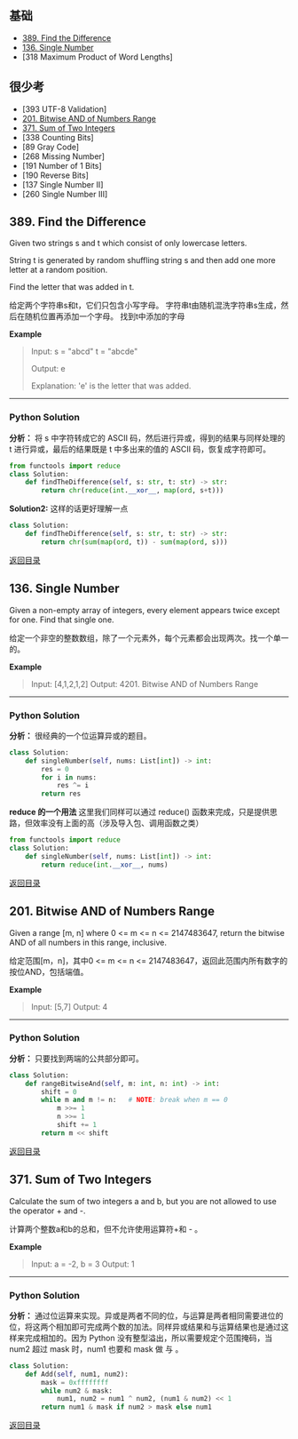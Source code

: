<span id = "00"></span>
## 基础
 - [389. Find the Difference](#389-find-the-difference)
 - [136. Single Number](#136-single-number)
 - [318	Maximum Product of Word Lengths]
## 很少考			
 - [393	UTF-8 Validation]
 - [201. Bitwise AND of Numbers Range](#201-bitwise-and-of-numbers-range)
 - [371. Sum of Two Integers](#371-sum-of-two-integers)
 - [338	Counting Bits]
 - [89	Gray Code]
 - [268	Missing Number]
 - [191	Number of 1 Bits]
 - [190	Reverse Bits]
 - [137	Single Number II]
 - [260	Single Number III]


## 389. Find the Difference

Given two strings s and t which consist of only lowercase letters.

String t is generated by random shuffling string s and then add one more letter at a random position.

Find the letter that was added in t.

给定两个字符串s和t，它们只包含小写字母。 字符串t由随机混洗字符串s生成，然后在随机位置再添加一个字母。 找到t中添加的字母

**Example**

> Input:
> s = "abcd"
> t = "abcde"
>
> Output:
> e
>
> Explanation:
> 'e' is the letter that was added.

---

### Python Solution
**分析：** 将 s 中字符转成它的 ASCII 码，然后进行异或，得到的结果与同样处理的 t 进行异或，最后的结果既是 t 中多出来的值的 ASCII 码，恢复成字符即可。

```python
from functools import reduce
class Solution:
    def findTheDifference(self, s: str, t: str) -> str:
        return chr(reduce(int.__xor__, map(ord, s+t)))
```

**Solution2:** 这样的话更好理解一点

```python
class Solution:
    def findTheDifference(self, s: str, t: str) -> str:
        return chr(sum(map(ord, t)) - sum(map(ord, s)))
```

[返回目录](#00)


## 136. Single Number

Given a non-empty array of integers, every element appears twice except for one. Find that single one.

给定一个非空的整数数组，除了一个元素外，每个元素都会出现两次。找一个单一的。

**Example**

> Input: [4,1,2,1,2]
> Output: 4201. Bitwise AND of Numbers Range

---

### Python Solution
**分析：** 很经典的一个位运算异或的题目。

```python
class Solution:
    def singleNumber(self, nums: List[int]) -> int:
        res = 0
        for i in nums:
            res ^= i
        return res
```

**reduce 的一个用法** 这里我们同样可以通过 reduce() 函数来完成，只是提供思路，但效率没有上面的高（涉及导入包、调用函数之类）

```python
from functools import reduce
class Solution:
    def singleNumber(self, nums: List[int]) -> int:
        return reduce(int.__xor__, nums)
```

 [返回目录](#00)

## 201. Bitwise AND of Numbers Range

Given a range [m, n] where 0 <= m <= n <= 2147483647, return the bitwise AND of all numbers in this range, inclusive.

给定范围[m，n]，其中0 <= m <= n <= 2147483647，返回此范围内所有数字的按位AND，包括端值。

**Example**

> Input: [5,7]
> Output: 4

---

### Python Solution
**分析：** 只要找到两端的公共部分即可。

```python
class Solution:
    def rangeBitwiseAnd(self, m: int, n: int) -> int:
        shift = 0
        while m and m != n:   # NOTE: break when m == 0
            m >>= 1
            n >>= 1
            shift += 1
        return m << shift
```

[返回目录](#00)

## 371. Sum of Two Integers

Calculate the sum of two integers a and b, but you are not allowed to use the operator + and -.

计算两个整数a和b的总和，但不允许使用运算符+和 - 。

**Example**

> Input: a = -2, b = 3
> Output: 1

---

### Python Solution
**分析：** 通过位运算来实现。异或是两者不同的位，与运算是两者相同需要进位的位，将这两个相加即可完成两个数的加法。同样异或结果和与运算结果也是通过这样来完成相加的。因为 Python 没有整型溢出，所以需要规定个范围掩码，当 num2 超过 mask 时，num1 也要和 mask 做 与 。

```python
class Solution:
    def Add(self, num1, num2):
        mask = 0xffffffff
        while num2 & mask:
            num1, num2 = num1 ^ num2, (num1 & num2) << 1
        return num1 & mask if num2 > mask else num1
```

[返回目录](#00)
